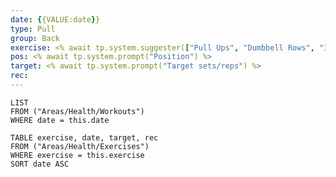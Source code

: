 ```yaml
---
date: {{VALUE:date}}
type: Pull
group: Back
exercise: <% await tp.system.suggester(["Pull Ups", "Dumbbell Rows", "Incline Dumbbell Reverse Row", "Cable Pulldowns", "Close Grip Cable Pull Downs", "Barbell Rows", "Cable Rows", "Lat Pulldowns", "Close Grip Lat Pulldowns", "Wide Grip Cable Rows", "Iso-lateral High Rows", "Iso Lateral Low Rows", "Single Arm Cable Pulldown", "T-Bar Row", "Iso Lateral Front Lat Pulldown", "Rope Rows", "Mid Rows", "Machine Rows"], ["Pull Ups", "Dumbbell Rows", "Incline Dumbbell Reverse Row", "Cable Pulldowns", "Close Grip Cable Pull Downs", "Barbell Rows", "Cable Rows", "Lat Pulldowns", "Close Grip Lat Pulldowns", "Wide Grip Cable Rows", "Iso-lateral High Rows", "Iso Lateral Low Rows", "Single Arm Cable Pulldown", "T-Bar Row", "Iso Lateral Front Lat Pulldown", "Rope Rows", "Mid Rows", "Machine Rows"]) %>
pos: <% await tp.system.prompt("Position") %>
target: <% await tp.system.prompt("Target sets/reps") %>
rec:
---
```


```dataview
LIST
FROM ("Areas/Health/Workouts")
WHERE date = this.date
```

```dataview
TABLE exercise, date, target, rec
FROM ("Areas/Health/Exercises")
WHERE exercise = this.exercise
SORT date ASC
```